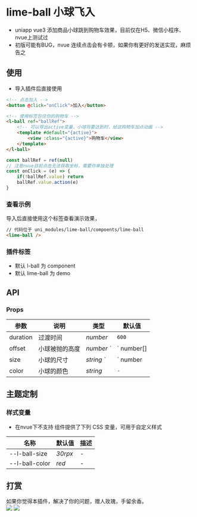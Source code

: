 # lime-ball 小球飞入
- uniapp vue3 添加商品小球跳到购物车效果，目前仅在H5、微信小程序、nvue上测试过
- 初版可能有BUG，nvue 连续点击会有卡顿，如果你有更好的发送实现，麻烦告之


## 使用
- 导入插件后直接使用

```html
<!-- 点击加入 -->
<button @click="onClick">加入</button>

<!-- 使用标签包住你的购物车 -->
<l-ball ref="ballRef">
	<!-- 可以导出active变量，小球将要达到时，给这购物车加点动画 -->
	<template #default="{active}">
		<view :class="{active}">购物车</view>
	</template>
</l-ball>
```
```js
const ballRef = ref(null)
// 注意nvue目前点击无法获取坐标，需要你单独处理
const onClick = (e) => {
	if(!ballRef.value) return
	ballRef.value.action(e)
}
```


### 查看示例
导入后直接使用这个标签查看演示效果，
```html
// 代码位于 uni_modules/lime-ball/compoents/lime-ball
<lime-ball />
```

### 插件标签
- 默认 l-ball 为 component
- 默认 lime-ball 为 demo

## API

### Props

| 参数                       | 说明                                                         | 类型             | 默认值       |
| --------------------------| ------------------------------------------------------------ | ---------------- | ------------ |
| duration                   | 过渡时间                                                   | <em>number</em>  | `600`        |
| offset                    | 小球被抛的高度                                                | <em>number `|` number[]</em>  | `150`        |
| size                      | 小球的尺寸                                                    | <em>string `|` number</em>  | `-`     |
| color           		    | 小球的颜色                                                    | <em>string</em>  | `-`      |


## 主题定制

### 样式变量
- 在nvue下不支持
组件提供了下列 CSS 变量，可用于自定义样式

| 名称                              | 默认值                     | 描述 |
| --------------------------------- | -------------------------- | ---- |
| --l-ball-size       | _30rpx_                     | -    |
| --l-ball-color | _red_                     | -    |



## 打赏

如果你觉得本插件，解决了你的问题，赠人玫瑰，手留余香。  
![](https://testingcf.jsdelivr.net/gh/liangei/image@1.9/alipay.png)
![](https://testingcf.jsdelivr.net/gh/liangei/image@1.9/wpay.png)